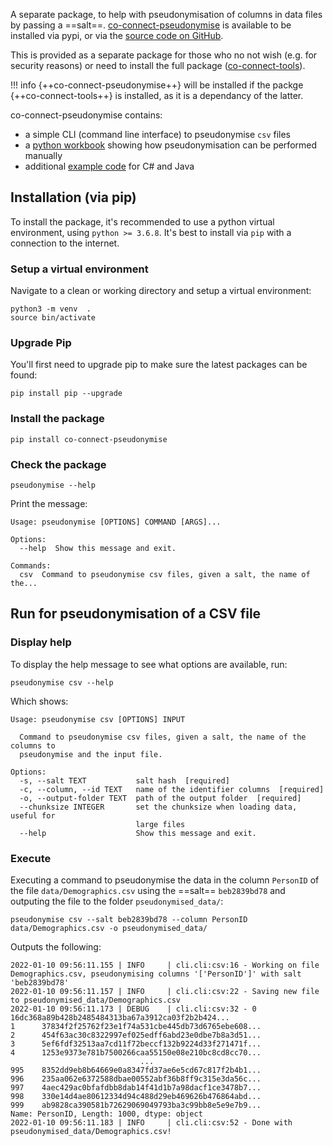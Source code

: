 
A separate package, to help with pseudonymisation of columns in data files by passing a ==salt==. [co-connect-pseudonymise](https://pypi.org/project/co-connect-pseudonymise/) is available to be installed via pypi, or via the [source code on GitHub](https://github.com/CO-CONNECT/Pseudonymisation).

This is provided as a separate package for those who no not wish (e.g. for security reasons) or need to install the full package ([co-connect-tools](https://pypi.org/project/co-connect-tools/)).

!!! info 
	{++co-connect-pseudonymise++} will be installed if the packge {++co-connect-tools++} is installed, as it is a dependancy of the latter. 

co-connect-pseudonymise contains:   

   * a simple CLI (command line interface) to pseudonymise `csv` files   
   * a [python workbook](https://github.com/CO-CONNECT/Pseudonymisation/tree/main/notebooks) showing how pseudonymisation can be performed manually   
   * additional [example code](https://github.com/CO-CONNECT/Pseudonymisation/tree/main/examples) for C# and Java    


## Installation (via pip)

To install the package, it's recommended to use a python virtual environment, using `python >= 3.6.8`. It's best to install via `pip` with a connection to the internet.

### Setup a virtual environment

Navigate to a clean or working directory and setup a virtual environment:

```
python3 -m venv  .
source bin/activate
```

### Upgrade Pip

You'll first need to upgrade pip to make sure the latest packages can be found:
```
pip install pip --upgrade
```

### Install the package

```
pip install co-connect-pseudonymise
```

### Check the package

```
pseudonymise --help
```
Print the message:
```
Usage: pseudonymise [OPTIONS] COMMAND [ARGS]...

Options:
  --help  Show this message and exit.

Commands:
  csv  Command to pseudonymise csv files, given a salt, the name of the...
```


## Run for pseudonymisation of a CSV file

### Display help
To display the help message to see what options are available, run:
```
pseudonymise csv --help 
```
Which shows:
```
Usage: pseudonymise csv [OPTIONS] INPUT

  Command to pseudonymise csv files, given a salt, the name of the columns to
  pseudonymise and the input file.

Options:
  -s, --salt TEXT           salt hash  [required]
  -c, --column, --id TEXT   name of the identifier columns  [required]
  -o, --output-folder TEXT  path of the output folder  [required]
  --chunksize INTEGER       set the chunksize when loading data, useful for
                            large files
  --help                    Show this message and exit.

```

### Execute

Executing a command to pseudonymise the data in the column `PersonID` of the file `data/Demographics.csv` using the ==salt== `beb2839bd78` and outputing the file to the folder `pseudonymised_data/`:
```
pseudonymise csv --salt beb2839bd78 --column PersonID  data/Demographics.csv -o pseudonymised_data/
```

Outputs the following:
```
2022-01-10 09:56:11.155 | INFO     | cli.cli:csv:16 - Working on file Demographics.csv, pseudonymising columns '['PersonID']' with salt 'beb2839bd78'
2022-01-10 09:56:11.157 | INFO     | cli.cli:csv:22 - Saving new file to pseudonymised_data/Demographics.csv
2022-01-10 09:56:11.173 | DEBUG    | cli.cli:csv:32 - 0      16dc368a89b428b2485484313ba67a3912ca03f2b2b424...
1      37834f2f25762f23e1f74a531cbe445db73d6765ebe608...
2      454f63ac30c8322997ef025edff6abd23e0dbe7b8a3d51...
3      5ef6fdf32513aa7cd11f72beccf132b9224d33f271471f...
4      1253e9373e781b7500266caa55150e08e210bc8cd8cc70...
                             ...                        
995    8352dd9eb8b64669e0a8347fd37ae6e5cd67c817f2b4b1...
996    235aa062e6372588dbae00552abf36b8ff9c315e3da56c...
997    4aec429ac0bfafdbb8dab14f41d1b7a98dacf1ce3478b7...
998    330e14d4ae80612334d94c488d29eb469626b476864abd...
999    ab9828ca390581b72629069049793ba3c99bb8e5e9e7b9...
Name: PersonID, Length: 1000, dtype: object
2022-01-10 09:56:11.183 | INFO     | cli.cli:csv:52 - Done with pseudonymised_data/Demographics.csv!
```
